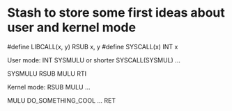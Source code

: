 Stash to store some first ideas about user and kernel mode
==========================================================

#define LIBCALL(x, y)   RSUB x, y
#define SYSCALL(x)      INT x

User mode:
        INT SYSMULU or shorter SYSCALL(SYSMUL)
        ...

SYSMULU RSUB MULU
        RTI

Kernel mode:
        RSUB MULU
        ...

MULU    DO_SOMETHING_COOL
        ...
        RET
